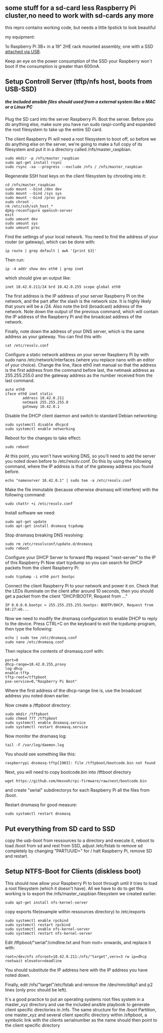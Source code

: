 
## some stuff for a sd-card less Raspberry Pi cluster,no need to work with sd-cards any more
this repro contains working code, but needs a little lipstick to look beautiful

my equipment:

1o Raspberry Pi 3B+ in a 19" 2HE rack mounted assembly, one with a SSD [attached via USB](https://www.amazon.de/USB-SATA-Adapter-Kabel-UASP/dp/B00HJZJI84/ref=sr_1_3?ie=UTF8&qid=1540311792&sr=8-3&keywords=usb+sata+adapter+2%2C5+startech). 

Keep an eye on the power consumption of the SSD your Raspberry won´t boot if the consumption is greater than 600mA. 


## Setup Controll Server (tftp/nfs host, boots from USB-SSD) 

##### the included ansible files should used from a external system like a MAC or a Linux PC
Plug the SD card into the server Raspberry Pi. Boot the server. Before you do anything else, make sure you have run sudo raspi-config and expanded the root filesystem to take up the entire SD card.

The client Raspberry Pi will need a root filesystem to boot off, so before we do anything else on the server, we're going to make a full copy of its filesystem and put it in a directory called /nfs/master_raspbian.

```
sudo mkdir -p /nfs/master_raspbian
sudo apt-get install rsync
sudo rsync -xa --progress --exclude /nfs / /nfs/master_raspbian
```


Regenerate SSH host keys on the client filesystem by chrooting into it:
```
cd /nfs/master_raspbian
sudo mount --bind /dev dev
sudo mount --bind /sys sys
sudo mount --bind /proc proc
sudo chroot .
rm /etc/ssh/ssh_host_*
dpkg-reconfigure openssh-server
exit
sudo umount dev
sudo umount sys
sudo umount proc
```

Find the settings of your local network. You need to find the address of your router (or gateway), which can be done with:

```
ip route | grep default | awk '{print $3}'
```

Then run:
```
ip -4 addr show dev eth0 | grep inet
```

which should give an output like:

```
inet 10.42.0.211/24 brd 10.42.0.255 scope global eth0
```

The first address is the IP address of your server Raspberry Pi on the network, and the part after the slash is the network size. It is highly likely that yours will be a /24. Also note the brd (broadcast) address of the network. Note down the output of the previous command, which will contain the IP address of the Raspberry Pi and the broadcast address of the network.

Finally, note down the address of your DNS server, which is the same address as your gateway. You can find this with:
```
cat /etc/resolv.conf
```

Configure a static network address on your server Raspberry Pi by with sudo nano /etc/network/interfaces (where you replace nano with an editor of your choice). Change the line, iface eth0 inet manual so that the address is the first address from the command before last, the netmask address as 255.255.255.0 and the gateway address as the number received from the last command.
```
auto eth0
iface eth0 inet static 
        address 10.42.0.211
        netmask 255.255.255.0
        gateway 10.42.0.1
```
Disable the DHCP client daemon and switch to standard Debian networking:

```
sudo systemctl disable dhcpcd
sudo systemctl enable networking
```
Reboot for the changes to take effect:
```
sudo reboot
```
At this point, you won't have working DNS, so you'll need to add the server you noted down before to /etc/resolv.conf. Do this by using the following command, where the IP address is that of the gateway address you found before.
```
echo "nameserver 10.42.0.1" | sudo tee -a /etc/resolv.conf
```
Make the file immutable (because otherwise dnsmasq will interfere) with the following command:
```
sudo chattr +i /etc/resolv.conf
```
Install software we need:
```
sudo apt-get update
sudo apt-get install dnsmasq tcpdump
```
Stop dnsmasq breaking DNS resolving:
```
sudo rm /etc/resolvconf/update.d/dnsmasq
sudo reboot
```
Configure your DHCP Server to forward fftp request "next-server" to the IP of this Raspberry Pi
Now start tcpdump so you can search for DHCP packets from the client Raspberry Pi:
```
sudo tcpdump -i eth0 port bootpc
```
Connect the client Raspberry Pi to your network and power it on. Check that the LEDs illuminate on the client after around 10 seconds, then you should get a packet from the client "DHCP/BOOTP, Request from ..."

```
IP 0.0.0.0.bootpc > 255.255.255.255.bootps: BOOTP/DHCP, Request from b8:27:eb...
```
Now we need to modify the dnsmasq configuration to enable DHCP to reply to the device. Press CTRL+C on the keyboard to exit the tcpdump program, then type the following:
```
echo | sudo tee /etc/dnsmasq.conf
sudo nano /etc/dnsmasq.conf
```

Then replace the contents of dnsmasq.conf with:
```
port=0
dhcp-range=10.42.0.255,proxy
log-dhcp
enable-tftp
tftp-root=/tftpboot
pxe-service=0,"Raspberry Pi Boot"
```
Where the first address of the dhcp-range line is, use the broadcast address you noted down earlier.

Now create a /tftpboot directory:
```
sudo mkdir /tftpboot
sudo chmod 777 /tftpboot
sudo systemctl enable dnsmasq.service
sudo systemctl restart dnsmasq.service
```
Now monitor the dnsmasq log:
```
tail -F /var/log/daemon.log
```
You should see something like this:
```
raspberrypi dnsmasq-tftp[1903]: file /tftpboot/bootcode.bin not found
```
Next, you will need to copy bootcode.bin into /tftboot directory 
```
wget https://github.com/Hexxeh/rpi-firmware/raw/next/bootcode.bin
```
and create "serial" subdirectorys for each Raspberry Pi all the files from /boot.



Restart dnsmasq for good measure:
```
sudo systemctl restart dnsmasq
```

## Put everything from SD card to SSD
copy the usb-boot from ressources to a directory and execute it, reboot to load /boot from sd and rest from SSD, adjust /etc/fstab to remove sd completely 
by changing "PARTUUID=" for / 
halt Raspberry Pi, remove SD and restart.


## Setup NTFS-Boot for Clients (diskless boot)


This should now allow your Raspberry Pi to boot through until it tries to load a root filesystem (which it doesn't have). All we have to do to get this working is to export the /nfs/master_raspbian filesystem we created earlier.
```
sudo apt-get install nfs-kernel-server
```

copy exports file(example within ressources directory) to /etc/exports

```
sudo systemctl enable rpcbind
sudo systemctl restart rpcbind
sudo systemctl enable nfs-kernel-server
sudo systemctl restart nfs-kernel-server
```

Edit /tftpboot/"serial"/cmdline.txt and from root= onwards, and replace it with:
```
root=/dev/nfs nfsroot=10.42.0.211:/nfs/"target",vers=3 rw ip=dhcp rootwait elevator=deadline
```
You should substitute the IP address here with the IP address you have noted down.

Finally, edit /nfs/"target"/etc/fstab and remove the /dev/mmcblkp1 and p2 lines (only proc should be left).

It´s a good practice to put an operating systems root files system in a master_xyz directory and use the included ansible playbook to generate client specific directories in /nfs. 
The same structure for the /boot Partition, one master_xyz and several client specific directory within /sftpboot, a symbolic link with the clients serialnumber as the name should then point to the client specific directory

